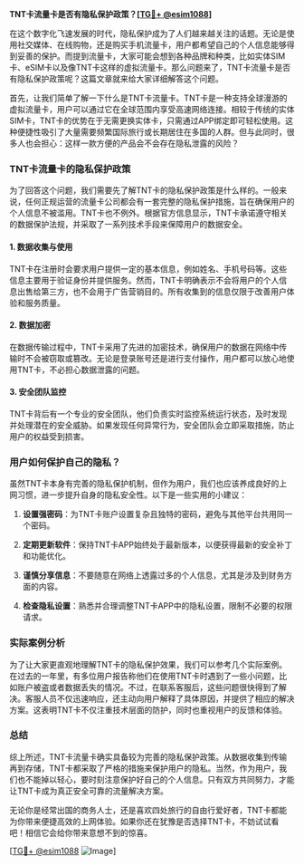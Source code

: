 **TNT卡流量卡是否有隐私保护政策？[[TG💪+ @esim1088](https://t.me/s/esim1088)]**

在这个数字化飞速发展的时代，隐私保护成为了人们越来越关注的话题。无论是使用社交媒体、在线购物，还是购买手机流量卡，用户都希望自己的个人信息能够得到妥善的保护。而提到流量卡，大家可能会想到各种品牌和种类，比如实体SIM卡、eSIM卡以及像TNT卡这样的虚拟流量卡。那么问题来了，TNT卡流量卡是否有隐私保护政策呢？这篇文章就来给大家详细解答这个问题。

首先，让我们简单了解一下什么是TNT卡流量卡。TNT卡是一种支持全球漫游的虚拟流量卡，用户可以通过它在全球范围内享受高速网络连接。相较于传统的实体SIM卡，TNT卡的优势在于无需更换实体卡，只需通过APP绑定即可轻松使用。这种便捷性吸引了大量需要频繁国际旅行或长期居住在多国的人群。但与此同时，很多人也会担心：这样一款方便的产品会不会存在隐私泄露的风险？

### TNT卡流量卡的隐私保护政策

为了回答这个问题，我们需要先了解TNT卡的隐私保护政策是什么样的。一般来说，任何正规运营的流量卡公司都会有一套完整的隐私保护措施，旨在确保用户的个人信息不被滥用。TNT卡也不例外。根据官方信息显示，TNT卡承诺遵守相关的数据保护法规，并采取了一系列技术手段来保障用户的数据安全。

#### 1. 数据收集与使用
TNT卡在注册时会要求用户提供一定的基本信息，例如姓名、手机号码等。这些信息主要用于验证身份并提供服务。然而，TNT卡明确表示不会将用户的个人信息出售给第三方，也不会用于广告营销目的。所有收集到的信息仅限于改善用户体验和服务质量。

#### 2. 数据加密
在数据传输过程中，TNT卡采用了先进的加密技术，确保用户的数据在网络中传输时不会被窃取或篡改。无论是登录账号还是进行支付操作，用户都可以放心地使用TNT卡，不必担心数据泄露的问题。

#### 3. 安全团队监控
TNT卡背后有一个专业的安全团队，他们负责实时监控系统运行状态，及时发现并处理潜在的安全威胁。如果发现任何异常行为，安全团队会立即采取措施，防止用户的权益受到损害。

### 用户如何保护自己的隐私？

虽然TNT卡本身有完善的隐私保护机制，但作为用户，我们也应该养成良好的上网习惯，进一步提升自身的隐私安全性。以下是一些实用的小建议：

1. **设置强密码**：为TNT卡账户设置复杂且独特的密码，避免与其他平台共用同一个密码。
   
2. **定期更新软件**：保持TNT卡APP始终处于最新版本，以便获得最新的安全补丁和功能优化。
   
3. **谨慎分享信息**：不要随意在网络上透露过多的个人信息，尤其是涉及到财务方面的内容。

4. **检查隐私设置**：熟悉并合理调整TNT卡APP中的隐私设置，限制不必要的权限请求。

### 实际案例分析

为了让大家更直观地理解TNT卡的隐私保护效果，我们可以参考几个实际案例。在过去的一年里，有多位用户报告称他们在使用TNT卡时遇到了一些小问题，比如账户被盗或者数据丢失的情况。不过，在联系客服后，这些问题很快得到了解决。客服人员不仅迅速响应，还主动向用户解释了具体原因，并提供了相应的解决方案。这表明TNT卡不仅注重技术层面的防护，同时也重视用户的反馈和体验。

### 总结

综上所述，TNT卡流量卡确实具备较为完善的隐私保护政策。从数据收集到传输再到存储，TNT卡都采取了严格的措施来保护用户的隐私。当然，作为用户，我们也不能掉以轻心，要时刻注意保护好自己的个人信息。只有双方共同努力，才能让TNT卡成为真正安全可靠的流量解决方案。

无论你是经常出国的商务人士，还是喜欢四处旅行的自由行爱好者，TNT卡都能为你带来便捷高效的上网体验。如果你还在犹豫是否选择TNT卡，不妨试试看吧！相信它会给你带来意想不到的惊喜。

[[TG💪+ @esim1088](https://t.me/s/esim1088) ![Image](https://i.postimg.cc/4NQfJmqS/Snipaste-2025-05-13-00-14-12.png)]